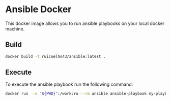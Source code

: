 # Ansible Docker
This docker image allows you to run ansible playbooks on your local docker machine.

## Build

```bash
docker build -t ruicoelho43/ansible:latest .
```

## Execute

To execute the ansible playbook run the following command:

```bash
docker run  -v "${PWD}":/work:ro --rm ansible ansible-playbook my-playbook.yaml
```
